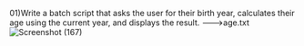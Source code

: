 01)Write a batch script that asks the user for their birth year, calculates their age using the current year, and displays the result. --->age.txt
![Screenshot (167)](https://github.com/user-attachments/assets/7d010b30-08a3-4481-84cc-b84138e635ad)
